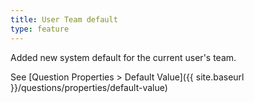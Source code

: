 ```yaml
---
title: User Team default
type: feature
---
```


Added new system default for the current user's team.

See [Question Properties > Default Value]({{ site.baseurl }}/questions/properties/default-value)